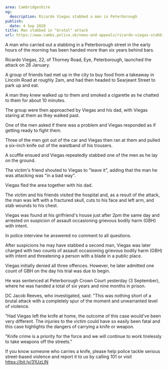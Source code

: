 ```yaml
area: Cambridgeshire
og:
  description: Ricardo Viegas stabbed a man in Peterborough
publish:
  date: 4 Sep 2020
title: Man stabbed in "brutal" attack
url: https://www.cambs.police.uk/news-and-appeals/ricardo-viegas-stabbing-peterborough
```

A man who carried out a stabbing in a Peterborough street in the early hours of the morning has been handed more than six years behind bars.

Ricardo Viegas, 22, of Thorney Road, Eye, Peterborough, launched the attack on 26 January.

A group of friends had met up in the city to buy food from a takeaway in Lincoln Road at roughly 2am, and had then headed to Searjeant Street to park up and eat.

A man they knew walked up to them and smoked a cigarette as he chatted to them for about 10 minutes.

The group were then approached by Viegas and his dad, with Viegas staring at them as they walked past.

One of the men asked if there was a problem and Viegas responded as if getting ready to fight them.

Three of the men got out of the car and Viegas then ran at them and pulled a six-inch knife out of the waistband of his trousers.

A scuffle ensued and Viegas repeatedly stabbed one of the men as he lay on the ground.

The victim's friend shouted to Viegas to "leave it", adding that the man he was attacking was "in a bad way".

Viegas fled the area together with his dad.

The victim and his friends visited the hospital and, as a result of the attack, the man was left with a fractured skull, cuts to his face and left arm, and stab wounds to his chest.

Viegas was found at his girlfriend's house just after 2pm the same day and arrested on suspicion of assault occasioning grievous bodily harm (GBH) with intent.

In police interview he answered no comment to all questions.

After suspicions he may have stabbed a second man, Viegas was later charged with two counts of assault occasioning grievous bodily harm (GBH) with intent and threatening a person with a blade in a public place.

Viegas initially denied all three offences. However, he later admitted one count of GBH on the day his trial was due to begin.

He was sentenced at Peterborough Crown Court yesterday (3 September), where he was handed a total of six years and nine months in prison.

DC Jacob Reeves, who investigated, said: "This was nothing short of a brutal attack with a completely spur of the moment and unwarranted level of violence.

"Had Viegas left the knife at home, the outcome of this case would've been very different. The injuries to the victim could have so easily been fatal and this case highlights the dangers of carrying a knife or weapon.

"Knife crime is a priority for the force and we will continue to work tirelessly to take weapons off the streets."

If you know someone who carries a knife, please help police tackle serious street-based violence and report it to us by calling 101 or visit https://bit.ly/31UzLlN
